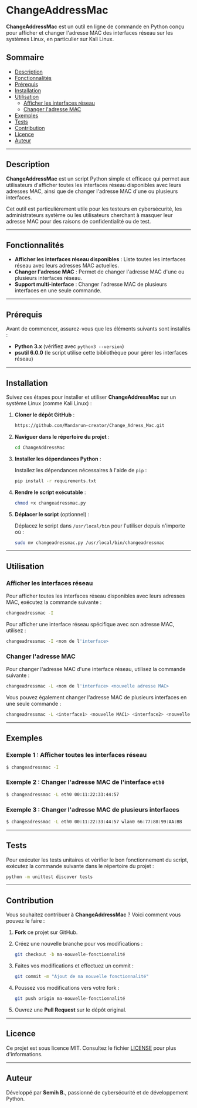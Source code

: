 
# ChangeAddressMac

**ChangeAddressMac** est un outil en ligne de commande en Python conçu pour afficher et changer l'adresse MAC des interfaces réseau sur les systèmes Linux, en particulier sur Kali Linux.

## Sommaire
- [Description](#description)
- [Fonctionnalités](#fonctionnalités)
- [Prérequis](#prérequis)
- [Installation](#installation)
- [Utilisation](#utilisation)
    - [Afficher les interfaces réseau](#afficher-les-interfaces-réseau)
    - [Changer l'adresse MAC](#changer-ladresse-mac)
- [Exemples](#exemples)
- [Tests](#tests)
- [Contribution](#contribution)
- [Licence](#licence)
- [Auteur](#auteur)

---

## Description

**ChangeAddressMac** est un script Python simple et efficace qui permet aux utilisateurs d'afficher toutes les interfaces réseau disponibles avec leurs adresses MAC, ainsi que de changer l'adresse MAC d'une ou plusieurs interfaces.

Cet outil est particulièrement utile pour les testeurs en cybersécurité, les administrateurs système ou les utilisateurs cherchant à masquer leur adresse MAC pour des raisons de confidentialité ou de test.

---

## Fonctionnalités

- **Afficher les interfaces réseau disponibles** : Liste toutes les interfaces réseau avec leurs adresses MAC actuelles.
- **Changer l'adresse MAC** : Permet de changer l'adresse MAC d'une ou plusieurs interfaces réseau.
- **Support multi-interface** : Changer l'adresse MAC de plusieurs interfaces en une seule commande.

---

## Prérequis

Avant de commencer, assurez-vous que les éléments suivants sont installés :

- **Python 3.x** (vérifiez avec `python3 --version`)
- **psutil 6.0.0** (le script utilise cette bibliothèque pour gérer les interfaces réseau)

---

## Installation

Suivez ces étapes pour installer et utiliser **ChangeAddressMac** sur un système Linux (comme Kali Linux) :

1. **Cloner le dépôt GitHub** :
   
   ```bash
   https://github.com/Mandarun-creator/Change_Adress_Mac.git
   ```

2. **Naviguer dans le répertoire du projet** :
   
   ```bash
   cd ChangeAddressMac
   ```

3. **Installer les dépendances Python** :

   Installez les dépendances nécessaires à l'aide de `pip` :
   
   ```bash
   pip install -r requirements.txt
   ```

4. **Rendre le script exécutable** :
   
   ```bash
   chmod +x changeadressmac.py
   ```

5. **Déplacer le script** (optionnel) :

   Déplacez le script dans `/usr/local/bin` pour l'utiliser depuis n'importe où :
   
   ```bash
   sudo mv changeadressmac.py /usr/local/bin/changeadressmac
   ```

---

## Utilisation

### Afficher les interfaces réseau

Pour afficher toutes les interfaces réseau disponibles avec leurs adresses MAC, exécutez la commande suivante :

```bash
changeadressmac -I
```

Pour afficher une interface réseau spécifique avec son adresse MAC, utilisez :

```bash
changeadressmac -I <nom de l'interface>
```

### Changer l'adresse MAC

Pour changer l'adresse MAC d'une interface réseau, utilisez la commande suivante :

```bash
changeadressmac -L <nom de l'interface> <nouvelle adresse MAC>
```

Vous pouvez également changer l'adresse MAC de plusieurs interfaces en une seule commande :

```bash
changeadressmac -L <interface1> <nouvelle MAC1> <interface2> <nouvelle MAC2> ...
```

---

## Exemples

### Exemple 1 : Afficher toutes les interfaces réseau

```bash
$ changeadressmac -I
```

### Exemple 2 : Changer l'adresse MAC de l'interface `eth0`

```bash
$ changeadressmac -L eth0 00:11:22:33:44:57
```

### Exemple 3 : Changer l'adresse MAC de plusieurs interfaces

```bash
$ changeadressmac -L eth0 00:11:22:33:44:57 wlan0 66:77:88:99:AA:BB
```

---

## Tests

Pour exécuter les tests unitaires et vérifier le bon fonctionnement du script, exécutez la commande suivante dans le répertoire du projet :

```bash
python -m unittest discover tests
```

---

## Contribution

Vous souhaitez contribuer à **ChangeAddressMac** ? Voici comment vous pouvez le faire :

1. **Fork** ce projet sur GitHub.
2. Créez une nouvelle branche pour vos modifications :
   
   ```bash
   git checkout -b ma-nouvelle-fonctionnalité
   ```

3. Faites vos modifications et effectuez un commit :
   
   ```bash
   git commit -m "Ajout de ma nouvelle fonctionnalité"
   ```

4. Poussez vos modifications vers votre fork :
   
   ```bash
   git push origin ma-nouvelle-fonctionnalité
   ```

5. Ouvrez une **Pull Request** sur le dépôt original.

---

## Licence

Ce projet est sous licence MIT. Consultez le fichier [LICENSE](LICENSE) pour plus d'informations.

---

## Auteur

Développé par **Semih B.**, passionné de cybersécurité et de développement Python.
